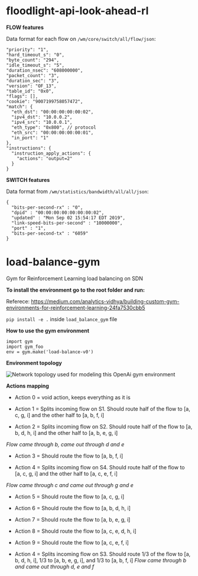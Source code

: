 # floodlight-api-look-ahead-rl



**FLOW features**

Data format for each flow on `/wm/core/switch/all/flow/json`:

```
"priority": "1",
"hard_timeout_s": "0",
"byte_count": "294",
"idle_timeout_s": "5",
"duration_nsec": "608000000",
"packet_count": "3",
"duration_sec": "3",
"version": "OF_13",
"table_id": "0x0",
"flags": [],
"cookie": "9007199758057472",
"match": {
  "eth_dst": "00:00:00:00:00:02",
  "ipv4_dst": "10.0.0.2",
  "ipv4_src": "10.0.0.1",
  "eth_type": "0x800", // protocol
  "eth_src": "00:00:00:00:00:01",
  "in_port": "1"
},
"instructions": {
  "instruction_apply_actions": {
    "actions": "output=2"
  }
}
```

**SWITCH features**

Data format from `/wm/statistics/bandwidth/all/all/json`:

```
{
  "bits-per-second-rx" : "0",
  "dpid" : "00:00:00:00:00:00:00:02",
  "updated" : "Mon Sep 02 15:54:17 EDT 2019",
  "link-speed-bits-per-second" : "10000000",
  "port" : "1",
  "bits-per-second-tx" : "6059"
}
```


# load-balance-gym
Gym for Reinforcement Learning load balancing on SDN


**To install the environment go to the root folder and run:**


Referece: https://medium.com/analytics-vidhya/building-custom-gym-environments-for-reinforcement-learning-24fa7530cbb5

`pip install -e .` inside `load_balance_gym` file


**How to use the gym environment**

```
import gym
import gym_foo
env = gym.make('load-balance-v0')
```


**Environment topology**

![Network topology used for modeling this OpenAi gym environment](./topology.jpg?raw=true "Network topology")


**Actions mapping**

* Action 0 = void action, keeps everything as it is


* Action 1 = Splits incoming flow on S1. Should route half of the flow to [a, c, g, i] and the other half to [a, b, f, i]


* Action 2 = Splits incoming flow on S2. Should route half of the flow to [a, b, d, h, i] and the other half to [a, b, e, g, i]

*Flow came through b, came out through d and e*


* Action 3 = Should route the flow to [a, b, f, i]


* Action 4 = Splits incoming flow on S4. Should route half of the flow to [a, c, g, i] and the other half to [a, c, e, f, i]

*Flow came through c and came out through g and e*

* Action 5 = Should route the flow to [a, c, g, i]


* Action 6 = Should route the flow to [a, b, d, h, i]


* Action 7 = Should route the flow to [a, b, e, g, i]


* Action 8 = Should route the flow to [a, c, e, d, h, i]


* Action 9 = Should route the flow to [a, c, e, f, i]


* Action 4 = Splits incoming flow on S3. Should route 1/3 of the flow to [a, b, d, h, i], 1/3 to [a, b, e, g, i], and 1/3 to [a, b, f, i]
*Flow came through b and came out through d, e and f*
